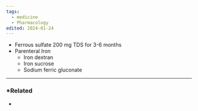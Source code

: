 ```yaml
---
tags:
  - medicine
  - Pharmacology
edited: 2024-01-24
---
```

- Ferrous sulfate 200 mg TDS for 3-6 months
- Parenteral Iron
	- Iron dextran
	- Iron sucrose
	- Sodium ferric gluconate 

---
### *Related
- 